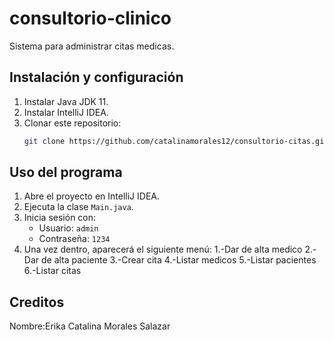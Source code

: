 # consultorio-clinico

Sistema para administrar citas medicas.

## Instalación y configuración

1. Instalar Java JDK 11.
2. Instalar IntelliJ IDEA.
3. Clonar este repositorio:
   ```bash
   git clone https://github.com/catalinamorales12/consultorio-citas.git
   
## Uso del programa

1. Abre el proyecto en IntelliJ IDEA.
2. Ejecuta la clase `Main.java`.
3. Inicia sesión con:
   - Usuario: `admin`
   - Contraseña: `1234`
4. Una vez dentro, aparecerá el siguiente menú:
   1.-Dar de alta medico
   2.-Dar de alta paciente
   3.-Crear cita
   4.-Listar medicos
   5.-Listar pacientes
   6.-Listar citas

## Creditos
Nombre:Erika Catalina Morales Salazar


